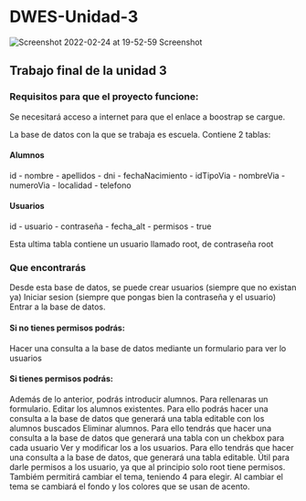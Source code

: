 # DWES-Unidad-3

![Screenshot 2022-02-24 at 19-52-59 Screenshot](https://user-images.githubusercontent.com/60386407/155588746-52f8375d-a54f-4621-bba2-fc3c01ec9d16.png)


## Trabajo final de la unidad 3
### Requisitos para que el proyecto funcione:
Se necesitará acceso a internet para que el enlace a boostrap se cargue.

La base de datos con la que se trabaja es escuela. Contiene 2 tablas:
#### Alumnos
id - nombre - apellidos - dni - fechaNacimiento - idTipoVia - nombreVia - numeroVia - localidad - telefono
#### Usuarios
id - usuario - contraseña - fecha_alt - permisos - true

Esta ultima tabla contiene un usuario llamado root, de contraseña root
### Que encontrarás
Desde esta base de datos, se puede crear usuarios (siempre que no existan ya)
Iniciar sesion (siempre que pongas bien la contraseña y el usuario)
Entrar a la base de datos.
#### Si no tienes permisos podrás:
Hacer una consulta a la base de datos mediante un formulario para ver lo usuarios

#### Si tienes permisos podrás:
Además de lo anterior, podrás introducir alumnos. Para rellenaras un formulario.
Editar los alumnos existentes. Para ello podrás hacer una consulta a la base de datos que generará una tabla editable con los alumnos buscados
Eliminar alumnos. Para ello tendrás que hacer una consulta a la base de datos que generará una tabla con un chekbox para cada usuario
Ver y modificar los a los usuarios. Para ello tendrás que hacer una consulta a la base de datos, que generará una tabla editable. Útil para darle permisos a los usuario, ya que al principio solo root tiene permisos. Tambiém permitirá cambiar el tema, teniendo 4 para elegir. Al cambiar el tema se cambiará el fondo y los colores que se usan de acento.

